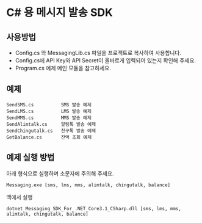 # C# 용 메시지 발송 SDK

## 사용방법
* Config.cs 와 MessagingLib.cs 파일을 프로젝트로 복사하여 사용합니다.
* Config.cs에 API Key와 API Secret이 올바르게 입력되어 있는지 확인해 주세요.
* Program.cs 예제 메인 모듈을 참고하세요.

## 예제
```
SendSMS.cs          SMS 발송 예제
SendLMS.cs          LMS 발송 예제
SendMMS.cs          MMS 발송 예제
SendAlimtalk.cs     알림톡 발송 예제
SendChingutalk.cs   친구톡 발송 예제
GetBalance.cs       잔액 조회 예제
```

## 예제 실행 방법
아래 형식으로 실행하며 소문자에 주의해 주세요.
```
Messaging.exe [sms, lms, mms, alimtalk, chingutalk, balance]
```

맥에서 실행
```
dotnet Messaging_SDK_For_.NET_Core3.1_CSharp.dll [sms, lms, mms, alimtalk, chingutalk, balance]
```
